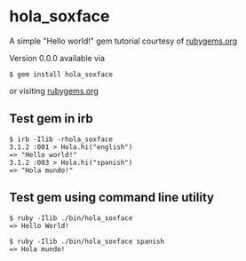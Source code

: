 # hola_soxface

A simple "Hello world!" gem tutorial courtesy of [rubygems.org](https://guides.rubygems.org/make-your-own-gem/#your-first-gem)

Version 0.0.0 available via

`$ gem install hola_soxface`

or visiting [rubygems.org](https://rubygems.org/gems/hola_soxface)

## Test gem in irb

```
$ irb -Ilib -rhola_soxface
3.1.2 :001 > Hola.hi("english")
=> "Hello world!"
3.1.2 :003 > Hola.hi("spanish")
=> "Hola mundo!"
```

## Test gem using command line utility

```
$ ruby -Ilib ./bin/hola_soxface
=> Hello World!

$ ruby -Ilib ./bin/hola_soxface spanish
=> Hola mundo!
```
